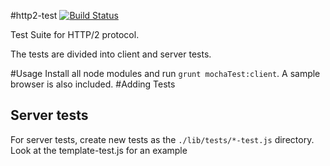 #http2-test [![Build Status](https://travis-ci.org/http2/http2-test.png)](https://travis-ci.org/http2/http2-test)

Test Suite for HTTP/2 protocol.

The tests are divided into client and server tests. 

#Usage
Install all node modules and run `grunt mochaTest:client`. A sample browser is also included.
#Adding Tests

## Server tests
For server tests, create new tests as the `./lib/tests/*-test.js` directory. Look at the template-test.js for an example